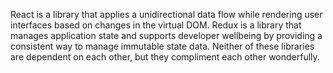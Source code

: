 React is a library that applies a unidirectional data flow while rendering user interfaces based on changes in the virtual DOM. Redux is a library that manages application state and supports developer wellbeing by providing a consistent way to manage immutable state data. Neither of these libraries are dependent on each other, but they compliment each other wonderfully.
